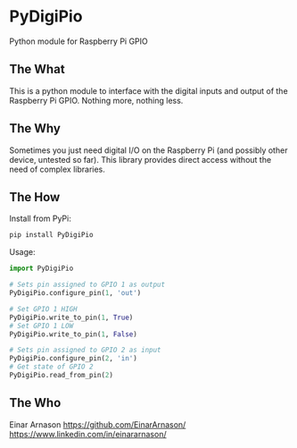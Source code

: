 # PyDigiPio

Python module for Raspberry Pi GPIO

## The What

This is a python module to interface with the digital inputs and output of the Raspberry Pi GPIO. Nothing more, nothing less.

## The Why

Sometimes you just need digital I/O on the Raspberry Pi (and possibly other device, untested so far). This library provides direct access without the need of complex libraries.

## The How

Install from PyPi:

```bash
pip install PyDigiPio
```

Usage:

```python
import PyDigiPio

# Sets pin assigned to GPIO 1 as output
PyDigiPio.configure_pin(1, 'out')

# Set GPIO 1 HIGH
PyDigiPio.write_to_pin(1, True)
# Set GPIO 1 LOW
PyDigiPio.write_to_pin(1, False)

# Sets pin assigned to GPIO 2 as input
PyDigiPio.configure_pin(2, 'in')
# Get state of GPIO 2
PyDigiPio.read_from_pin(2)
```

## The Who

Einar Arnason
<https://github.com/EinarArnason/>
<https://www.linkedin.com/in/einararnason/>

